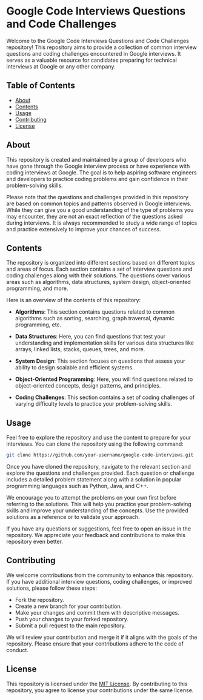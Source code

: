 # Google Code Interviews Questions and Code Challenges

Welcome to the Google Code Interviews Questions and Code Challenges repository! This repository aims to provide a collection of common interview questions and coding challenges encountered in Google interviews. It serves as a valuable resource for candidates preparing for technical interviews at Google or any other company.

## Table of Contents
* [About](#about)
* [Contents](#contents)
* [Usage](#usage)
* [Contributing](#contributing)
* [License](#license)

## About
This repository is created and maintained by a group of developers who have gone through the Google interview process or have experience with coding interviews at Google. The goal is to help aspiring software engineers and developers to practice coding problems and gain confidence in their problem-solving skills.

Please note that the questions and challenges provided in this repository are based on common topics and patterns observed in Google interviews. While they can give you a good understanding of the type of problems you may encounter, they are not an exact reflection of the questions asked during interviews. It is always recommended to study a wide range of topics and practice extensively to improve your chances of success.

## Contents
The repository is organized into different sections based on different topics and areas of focus. Each section contains a set of interview questions and coding challenges along with their solutions. The questions cover various areas such as algorithms, data structures, system design, object-oriented programming, and more.

Here is an overview of the contents of this repository:

* **Algorithms**: This section contains questions related to common algorithms such as sorting, searching, graph traversal, dynamic programming, etc.

* **Data Structures**: Here, you can find questions that test your understanding and implementation skills for various data structures like arrays, linked lists, stacks, queues, trees, and more.

* **System Design**: This section focuses on questions that assess your ability to design scalable and efficient systems.

* **Object-Oriented Programming**: Here, you will find questions related to object-oriented concepts, design patterns, and principles.

* **Coding Challenges**: This section contains a set of coding challenges of varying difficulty levels to practice your problem-solving skills.
## Usage

Feel free to explore the repository and use the content to prepare for your interviews. You can clone the repository using the following command:


```bash
git clone https://github.com/your-username/google-code-interviews.git
```

Once you have cloned the repository, navigate to the relevant section and explore the questions and challenges provided. Each question or challenge includes a detailed problem statement along with a solution in popular programming languages such as Python, Java, and C++.

We encourage you to attempt the problems on your own first before referring to the solutions. This will help you practice your problem-solving skills and improve your understanding of the concepts. Use the provided solutions as a reference or to validate your approach.

If you have any questions or suggestions, feel free to open an issue in the repository. We appreciate your feedback and contributions to make this repository even better.

## Contributing

We welcome contributions from the community to enhance this repository. If you have additional interview questions, coding challenges, or improved solutions, please follow these steps:

* Fork the repository.
* Create a new branch for your contribution.
* Make your changes and commit them with descriptive messages.
* Push your changes to your forked repository.
* Submit a pull request to the main repository.

We will review your contribution and merge it if it aligns with the goals of the repository. Please ensure that your contributions adhere to the code of conduct.


## License
This repository is licensed under the [MIT License](./LICENSE). By contributing to this repository, you agree to license your contributions under the same license.
